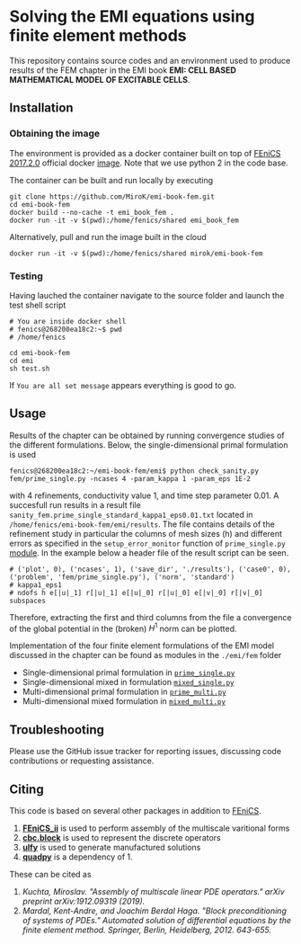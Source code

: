 # Solving the EMI equations using finite element methods

This repository contains source codes and an environment used to produce
results of the FEM chapter in the EMI book **EMI: CELL BASED MATHEMATICAL MODEL OF EXCITABLE CELLS**.

## Installation
### Obtaining the image
The environment is provided as a docker container built on top of [FEniCS
2017.2.0](https://fenicsproject.org/docs/dolfin/2017.2.0/python/) official 
docker [image](https://quay.io/repository/fenicsproject/stable/manifest/sha256:c74da9c2956a16fa867167222cf88ab98de06db256ef06a4463cc51542094faa). 
Note that we use python 2 in the code base.

The container can be built and run locally by executing

```
git clone https://github.com/MiroK/emi-book-fem.git
cd emi-book-fem
docker build --no-cache -t emi_book_fem .
docker run -it -v $(pwd):/home/fenics/shared emi_book_fem
```

Alternatively, pull and run the image built in the cloud

```
docker run -it -v $(pwd):/home/fenics/shared mirok/emi-book-fem
```

### Testing
Having lauched the container navigate to the source folder and launch
the test shell script

```
# You are inside docker shell
# fenics@268200ea18c2:~$ pwd
# /home/fenics

cd emi-book-fem
cd emi
sh test.sh
```

If `You are all set message` appears everything is good to go.

## Usage
Results of the chapter can be obtained by running convergence studies of
the different formulations. Below, the single-dimensional primal formulation
is used

```
fenics@268200ea18c2:~/emi-book-fem/emi$ python check_sanity.py fem/prime_single.py -ncases 4 -param_kappa 1 -param_eps 1E-2
```

with 4 refinements, conductivity value 1, and time step parameter 0.01. A succesfull
run results in a result file `sanity_fem.prime_single_standard_kappa1_eps0.01.txt`
located in `/home/fenics/emi-book-fem/emi/results`. The file contains details of
the refinement study in particular the columns of mesh sizes (h) and different errors
as specified in the `setup_error_monitor` function of `prime_single.py` [module](https://github.com/MiroK/emi-book-fem/blob/master/emi/fem/prime_single.py#L85).
In the example below a header file of the result script can be seen.

```
# ('plot', 0), ('ncases', 1), ('save_dir', './results'), ('case0', 0), ('problem', 'fem/prime_single.py'), ('norm', 'standard')
# kappa1_eps1
# ndofs h e[|u|_1] r[|u|_1] e[|u|_0] r[|u|_0] e[|v|_0] r[|v|_0] subspaces
```

Therefore, extracting the first and third columns from the file a convergence of the 
global potential in the (broken) $H^1$ norm can be plotted.

Implementation of the four finite element formulations of the EMI model discussed in the 
chapter can be found as modules in the `./emi/fem` folder 

- Single-dimensional primal formulation in [`prime_single.py`](https://github.com/MiroK/emi-book-fem/blob/master/emi/fem/prime_single.py)
- Single-dimensional mixed in formulation [`mixed_single.py`](https://github.com/MiroK/emi-book-fem/blob/master/emi/fem/mixed_single.py)
- Multi-dimensional primal formulation in [`prime_multi.py`](https://github.com/MiroK/emi-book-fem/blob/master/emi/fem/prime_multi.py)
- Multi-dimensional mixed formulation in [`mixed_multi.py`](https://github.com/MiroK/emi-book-fem/blob/master/emi/fem/mixed_multi.py)


## Troubleshooting
Please use the GitHub issue tracker for reporting issues, discussing code
contributions or requesting assistance.


## Citing
This code is based on several other packages in addition to [FEniCS](https://fenicsproject.org/citing/). 

1. [**FEniCS_ii**](https://github.com/MiroK/fenics_ii) is used to perform assembly of the multiscale varitional forms
2. [**cbc.block**](https://bitbucket.org/fenics-apps/cbc.block/src/master/) is used to represent the discrete operators
3. [**ulfy**](https://github.com/MiroK/ulfy) is used to generate manufactured solutions
4. [**quadpy**](https://github.com/nschloe/quadpy) is a dependency of 1.

These can be cited as

1. _Kuchta, Miroslav. "Assembly of multiscale linear PDE operators." arXiv preprint arXiv:1912.09319 (2019)._
2. _Mardal, Kent-Andre, and Joachim Berdal Haga. "Block preconditioning of systems of PDEs." Automated solution of differential equations by the finite element method. Springer, Berlin, Heidelberg, 2012. 643-655._
